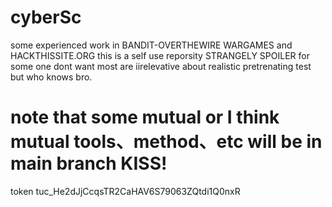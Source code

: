 # cyberSc
some experienced work in 
BANDIT-OVERTHEWIRE WARGAMES and HACKTHISSITE.ORG
this is a self use reporsity STRANGELY SPOILER for some one dont want
most are iirelevative about realistic pretrenating test but who knows bro.

# note that some mutual or I think mutual tools、method、etc will be in main branch KISS!

token tuc_He2dJjCcqsTR2CaHAV6S79063ZQtdi1Q0nxR

